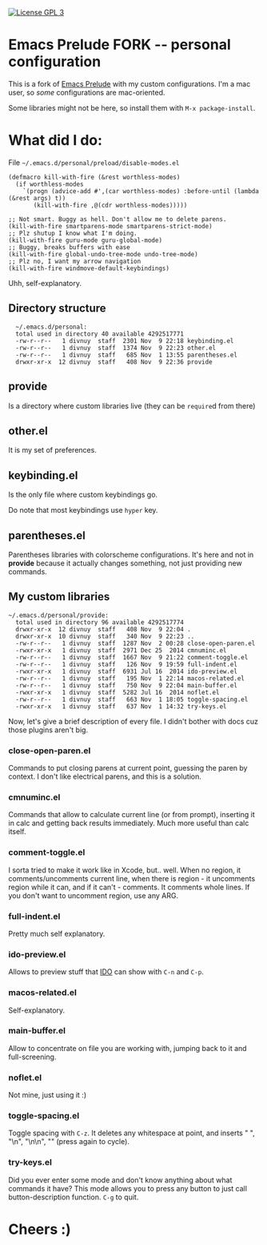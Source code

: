 [![License GPL 3][badge-license]](http://www.gnu.org/licenses/gpl-3.0.txt)

Emacs Prelude FORK -- personal configuration
=============

This is a fork of [Emacs Prelude](https://github.com/bbatsov/prelude) with my custom configurations. I'm a mac user, so *some* configurations are mac-oriented.

Some libraries might not be here, so install them with `M-x package-install`.

# What did I do:

File `~/.emacs.d/personal/preload/disable-modes.el`

``` emacs-lisp
(defmacro kill-with-fire (&rest worthless-modes)
  (if worthless-modes
    `(progn (advice-add #',(car worthless-modes) :before-until (lambda (&rest args) t))
       (kill-with-fire ,@(cdr worthless-modes)))))

;; Not smart. Buggy as hell. Don't allow me to delete parens.
(kill-with-fire smartparens-mode smartparens-strict-mode)
;; Plz shutup I know what I'm doing.
(kill-with-fire guru-mode guru-global-mode)
;; Buggy, breaks buffers with ease
(kill-with-fire global-undo-tree-mode undo-tree-mode)
;; Plz no, I want my arrow navigation
(kill-with-fire windmove-default-keybindings)
```

Uhh, self-explanatory.

## Directory structure

```
  ~/.emacs.d/personal:
  total used in directory 40 available 4292517771
  -rw-r--r--   1 divnuy  staff  2301 Nov  9 22:18 keybinding.el
  -rw-r--r--   1 divnuy  staff  1374 Nov  9 22:23 other.el
  -rw-r--r--   1 divnuy  staff   685 Nov  1 13:55 parentheses.el
  drwxr-xr-x  12 divnuy  staff   408 Nov  9 22:36 provide
```

## provide

Is a directory where custom libraries live (they can be `require`d from there)

## other.el

It is my set of preferences.

## keybinding.el

Is the only file where custom keybindings go.

Do note that most keybindings use `hyper` key.

## parentheses.el

Parentheses libraries with colorscheme configurations. It's here and not in **provide** because it actually changes something, not just providing new commands.

## My custom libraries

```
~/.emacs.d/personal/provide:
  total used in directory 96 available 4292517774
  drwxr-xr-x  12 divnuy  staff   408 Nov  9 22:04 .
  drwxr-xr-x  10 divnuy  staff   340 Nov  9 22:23 ..
  -rw-r--r--   1 divnuy  staff  1287 Nov  2 00:28 close-open-paren.el
  -rwxr-xr-x   1 divnuy  staff  2971 Dec 25  2014 cmnuminc.el
  -rw-r--r--   1 divnuy  staff  1667 Nov  9 21:22 comment-toggle.el
  -rw-r--r--   1 divnuy  staff   126 Nov  9 19:59 full-indent.el
  -rwxr-xr-x   1 divnuy  staff  6931 Jul 16  2014 ido-preview.el
  -rw-r--r--   1 divnuy  staff   195 Nov  1 22:14 macos-related.el
  -rw-r--r--   1 divnuy  staff   750 Nov  9 22:04 main-buffer.el
  -rwxr-xr-x   1 divnuy  staff  5282 Jul 16  2014 noflet.el
  -rw-r--r--   1 divnuy  staff   663 Nov  1 18:05 toggle-spacing.el
  -rwxr-xr-x   1 divnuy  staff   637 Nov  1 14:32 try-keys.el
```

Now, let's give a brief description of every file. I didn't bother with docs cuz those plugins aren't big.

### close-open-paren.el

Commands to put closing parens at current point, guessing the paren by context. I don't like electrical parens, and this is a solution.

### cmnuminc.el

Commands that allow to calculate current line (or from prompt), inserting it in calc and getting back results immediately. Much more useful than calc itself.

### comment-toggle.el

I sorta tried to make it work like in Xcode, but.. well. When no region, it comments/uncomments current line, when there is region - it uncomments region while it can, and if it can't - comments. It comments whole lines. If you don't want to uncomment region, use any ARG.

### full-indent.el

Pretty much self explanatory.

### ido-preview.el

Allows to preview stuff that [IDO](http://www.emacswiki.org/emacs/InteractivelyDoThings) can show with `C-n` and `C-p`.

### macos-related.el

Self-explanatory.

### main-buffer.el

Allow to concentrate on file you are working with, jumping back to it and full-screening.

### noflet.el

Not mine, just using it :)

### toggle-spacing.el

Toggle spacing with `C-z`. It deletes any whitespace at point, and inserts " ", "\n", "\n\n", "" (press again to cycle).

### try-keys.el

Did you ever enter some mode and don't know anything about what commands it have? This mode allows you to press any button to just call button-description function. `C-g` to quit.

# Cheers :)

[badge-license]: https://img.shields.io/badge/license-GPL_3-green.svg
